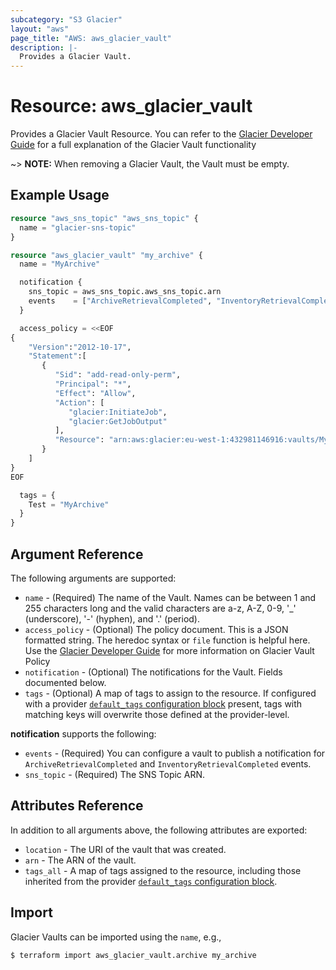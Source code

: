 ```yaml
---
subcategory: "S3 Glacier"
layout: "aws"
page_title: "AWS: aws_glacier_vault"
description: |-
  Provides a Glacier Vault.
---
```


# Resource: aws_glacier_vault

Provides a Glacier Vault Resource. You can refer to the [Glacier Developer Guide](https://docs.aws.amazon.com/amazonglacier/latest/dev/working-with-vaults.html) for a full explanation of the Glacier Vault functionality

~> **NOTE:** When removing a Glacier Vault, the Vault must be empty.

## Example Usage

```terraform
resource "aws_sns_topic" "aws_sns_topic" {
  name = "glacier-sns-topic"
}

resource "aws_glacier_vault" "my_archive" {
  name = "MyArchive"

  notification {
    sns_topic = aws_sns_topic.aws_sns_topic.arn
    events    = ["ArchiveRetrievalCompleted", "InventoryRetrievalCompleted"]
  }

  access_policy = <<EOF
{
    "Version":"2012-10-17",
    "Statement":[
       {
          "Sid": "add-read-only-perm",
          "Principal": "*",
          "Effect": "Allow",
          "Action": [
             "glacier:InitiateJob",
             "glacier:GetJobOutput"
          ],
          "Resource": "arn:aws:glacier:eu-west-1:432981146916:vaults/MyArchive"
       }
    ]
}
EOF

  tags = {
    Test = "MyArchive"
  }
}
```

## Argument Reference

The following arguments are supported:

* `name` - (Required) The name of the Vault. Names can be between 1 and 255 characters long and the valid characters are a-z, A-Z, 0-9, '_' (underscore), '-' (hyphen), and '.' (period).
* `access_policy` - (Optional) The policy document. This is a JSON formatted string.
  The heredoc syntax or `file` function is helpful here. Use the [Glacier Developer Guide](https://docs.aws.amazon.com/amazonglacier/latest/dev/vault-access-policy.html) for more information on Glacier Vault Policy
* `notification` - (Optional) The notifications for the Vault. Fields documented below.
* `tags` - (Optional) A map of tags to assign to the resource. If configured with a provider [`default_tags` configuration block](/docs/providers/aws/index.html#default_tags-configuration-block) present, tags with matching keys will overwrite those defined at the provider-level.

**notification** supports the following:

* `events` - (Required) You can configure a vault to publish a notification for `ArchiveRetrievalCompleted` and `InventoryRetrievalCompleted` events.
* `sns_topic` - (Required) The SNS Topic ARN.

## Attributes Reference

In addition to all arguments above, the following attributes are exported:

* `location` - The URI of the vault that was created.
* `arn` - The ARN of the vault.
* `tags_all` - A map of tags assigned to the resource, including those inherited from the provider [`default_tags` configuration block](/docs/providers/aws/index.html#default_tags-configuration-block).

## Import

Glacier Vaults can be imported using the `name`, e.g.,

```
$ terraform import aws_glacier_vault.archive my_archive
```
